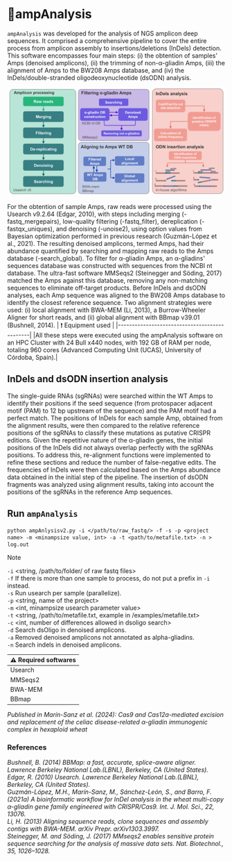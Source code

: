 # 🚀**ampAnalysis**

`ampAnalysis` was developed for the analysis of NGS amplicon deep sequences. It comprised a comprehensive pipeline to cover the entire process from amplicon assembly to insertions/deletions (InDels) detection. This software encompasses four main steps: (i) the obtention of samples’ Amps (denoised amplicons), (ii) the trimming of non-α-gliadin Amps, (iii) the alignment of Amps to the BW208 Amps database, and (iv) the InDels/double-stranded oligodeoxynucleotide (dsODN) analysis.

![ampAnalysis pipeline](https://github.com/MiriamMarinS/ampAnalysis/blob/main/images/Pipeline.png)

For the obtention of sample Amps, raw reads were processed using the Usearch v9.2.64 (Edgar, 2010), with steps including merging (-fastq_mergepairs), low-quality filtering (-fastq_filter), dereplication (-fastqx_uniques), and denoising (-unoise2), using option values from Bayesian optimization performed in previous research (Guzmán-López et al., 2021). The resulting denoised amplicons, termed Amps, had their abundance quantified by searching and mapping raw reads to the Amps database (-search_global). To filter for α-gliadin Amps, an α-gliadins' sequences database was constructed with sequences from the NCBI nt database. The ultra-fast software MMSeqs2 (Steinegger and Söding, 2017) matched the Amps against this database, removing any non-matching sequences to eliminate off-target products.
Before InDels and dsODN analyses, each Amp sequence was aligned to the BW208 Amps database to identify the closest reference sequence. Two alignment strategies were used: (i) local alignment with BWA-MEM (Li, 2013), a Burrow-Wheeler Aligner for short reads, and (ii) global alignment with BBmap v39.01 (Bushnell, 2014).
| :exclamation:  Equipment used   |
|----------------------------------------------|
|All these steps were executed using the ampAnalysis software on an HPC Cluster with 24 Bull x440 nodes, with 192 GB of RAM per node, totaling 960 cores (Advanced Computing Unit (UCAS), University of Córdoba, Spain).|

## **InDels and dsODN insertion analysis**
The single-guide RNAs (sgRNAs) were searched within the WT Amps to identify their positions if the seed sequence (from protospacer adjacent motif (PAM) to 12 bp upstream of the sequence) and the PAM motif had a perfect match. The positions of InDels for each sample Amp, obtained from the alignment results, were then compared to the relative reference positions of the sgRNAs to classify these mutations as putative CRISPR editions. Given the repetitive nature of the α-gliadin genes, the initial positions of the InDels did not always overlap perfectly with the sgRNAs positions. To address this, re-alignment functions were implemented to refine these sections and reduce the number of false-negative edits. The frequencies of InDels were then calculated based on the Amps abundance data obtained in the initial step of the pipeline. The insertion of dsODN fragments was analyzed using alignment results, taking into account the positions of the sgRNAs in the reference Amp sequences.

## **Run `ampAnalysis`**
```
python ampAnlysisv2.py -i </path/to/raw_fastq/> -f -s -p <project name> -m <minampsize value, int> -a -t <path/to/metafile.txt> -n > log.out
```
> [!NOTE]  
> `-i` <string, /path/to/folder/ of raw fastq files> \
> `-f` If there is more than one sample to process, do not put a prefix in `-i` instead. \
> `-s` Run usearch per sample (parallelize). \
> `-p` <string, name of the project> \
> `-m` <int, minampsize usearch parameter value> \
> `-t` <string, /path/to/metafile.txt, example in /examples/metafile.txt> \
> `-c` <int, number of differences allowed in dsoligo search> \
> `-d` Search dsOligo in denoised amplicons. \
> `-a` Removed denoised amplicons not annotated as alpha-gliadins. \
> `-n` Search indels in denoised amplicons.

| :warning: Required softwares           |
|:----------------------------|
| Usearch     |
| MMSeqs2 |
| BWA-MEM |
| BBmap |

*Published in Marín-Sanz et al. (2024): Cas9 and Cas12a-mediated excision and replacement of the celiac disease-related α-gliadin immunogenic complex in hexaploid wheat*

### **References**
*Bushnell, B. (2014) BBMap: a fast, accurate, splice-aware aligner. Lawrence Berkeley National Lab.(LBNL), Berkeley, CA (United States).* \
*Edgar, R. (2010) Usearch. Lawrence Berkeley National Lab.(LBNL), Berkeley, CA (United States).* \
*Guzmán-López, M.H., Marín-Sanz, M., Sánchez-León, S., and Barro, F. (2021a) A bioinformatic workflow for InDel analysis in the wheat multi-copy α-gliadin gene family engineered with CRISPR/Cas9. Int. J. Mol. Sci., 22, 13076.* \
*Li, H. (2013) Aligning sequence reads, clone sequences and assembly contigs with BWA-MEM. arXiv Prepr. arXiv1303.3997.* \
*Steinegger, M. and Söding, J. (2017) MMseqs2 enables sensitive protein sequence searching for the analysis of massive data sets. Nat. Biotechnol., 35, 1026–1028.*
